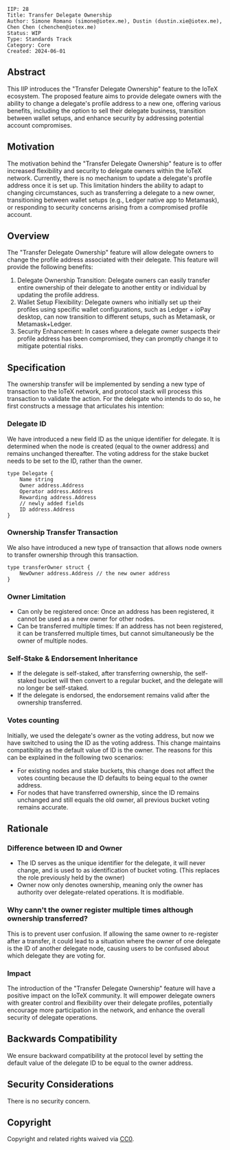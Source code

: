 ```
IIP: 28
Title: Transfer Delegate Ownership
Author: Simone Romano (simone@iotex.me), Dustin (dustin.xie@iotex.me), Chen Chen (chenchen@iotex.me)
Status: WIP
Type: Standards Track
Category: Core
Created: 2024-06-01
```

## Abstract

This IIP introduces the "Transfer Delegate Ownership" feature to the IoTeX ecosystem. The proposed feature aims to provide delegate owners with the ability to change a delegate's profile address to a new one, offering various benefits, including the option to sell their delegate business, transition between wallet setups, and enhance security by addressing potential account compromises.

## Motivation

The motivation behind the "Transfer Delegate Ownership" feature is to offer increased flexibility and security to delegate owners within the IoTeX network. Currently, there is no mechanism to update a delegate's profile address once it is set up. This limitation hinders the ability to adapt to changing circumstances, such as transferring a delegate to a new owner, transitioning between wallet setups (e.g., Ledger native app to Metamask), or responding to security concerns arising from a compromised profile account.

## Overview

The "Transfer Delegate Ownership" feature will allow delegate owners to change the profile address associated with their delegate. This feature will provide the following benefits:
1. Delegate Ownership Transition: Delegate owners can easily transfer entire ownership of their delegate to another entity or individual by updating the profile address.
2. Wallet Setup Flexibility: Delegate owners who initially set up their profiles using specific wallet configurations, such as Ledger + ioPay desktop, can now transition to different setups, such as Metamask, or Metamask+Ledger.
3. Security Enhancement: In cases where a delegate owner suspects their profile address has been compromised, they can promptly change it to mitigate potential risks.

## Specification

The ownership transfer will be implemented by sending a new type of transaction to the IoTeX network, and protocol stack will process this transaction to validate the action. For the delegate who intends to do so, he first constructs a message that articulates his intention:

### Delegate ID
We have introduced a new field ID as the unique identifier for delegate. It is determined when the node is created (equal to the owner address) and remains unchanged thereafter. The voting address for the stake bucket needs to be set to the ID, rather than the owner.
```
type Delegate {
    Name string
    Owner address.Address
    Operator address.Address
    Rewarding address.Address
    // newly added fields
    ID address.Address
}
```

### Ownership Transfer Transaction
We also have introduced a new type of transaction that allows node owners to transfer ownership through this transaction.
```
type transferOwner struct {
    NewOwner address.Address // the new owner address
}
```

### Owner Limitation
- Can only be registered once: Once an address has been registered, it cannot be used as a new owner for other nodes. 
- Can be transferred multiple times: If an address has not been registered, it can be transferred multiple times, but cannot simultaneously be the owner of multiple nodes.

### Self-Stake & Endorsement Inheritance
- If the delegate is self-staked, after transferring ownership, the self-staked bucket will then convert to a regular bucket, and the delegate will no longer be self-staked. 
- If the delegate is endorsed, the endorsement remains valid after the ownership transferred.

### Votes counting
Initially, we used the delegate's owner as the voting address, but now we have switched to using the ID as the voting address. This change maintains compatibility as the default value of ID is the owner. The reasons for this can be explained in the following two scenarios: 
- For existing nodes and stake buckets, this change does not affect the votes counting because the ID defaults to being equal to the owner address. 
- For nodes that have transferred ownership, since the ID remains unchanged and still equals the old owner, all previous bucket voting remains accurate.

## Rationale

### Difference between ID and Owner
- The ID serves as the unique identifier for the delegate, it will never change, and is used to as identification of bucket voting. (This replaces the role previously held by the owner)
- Owner now only denotes ownership, meaning only the owner has authority over delegate-related operations. It is modifiable.

### Why cann't the owner register multiple times although ownership transferred?
This is to prevent user confusion. If allowing the same owner to re-register after a transfer, it could lead to a situation where the owner of one delegate is the ID of another delegate node, causing users to be confused about which delegate they are voting for.

### Impact
The introduction of the "Transfer Delegate Ownership" feature will have a positive impact on the IoTeX community. It will empower delegate owners with greater control and flexibility over their delegate profiles, potentially encourage more participation in the network, and enhance the overall security of delegate operations.

## Backwards Compatibility
We ensure backward compatibility at the protocol level by setting the default value of the delegate ID to be equal to the owner address.

## Security Considerations
There is no security concern.

## Copyright
Copyright and related rights waived via [CC0](https://creativecommons.org/publicdomain/zero/1.0/).